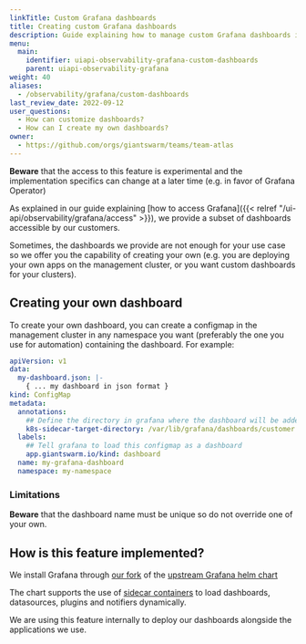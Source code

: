 ```yaml
---
linkTitle: Custom Grafana dashboards
title: Creating custom Grafana dashboards
description: Guide explaining how to manage custom Grafana dashboards in our management cluster Grafana.
menu:
  main:
    identifier: uiapi-observability-grafana-custom-dashboards
    parent: uiapi-observability-grafana
weight: 40
aliases:
  - /observability/grafana/custom-dashboards
last_review_date: 2022-09-12
user_questions:
  - How can customize dashboards?
  - How can I create my own dashboards?
owner:
  - https://github.com/orgs/giantswarm/teams/team-atlas
---
```


__Beware__ that the access to this feature is experimental and the implementation specifics can change at a later time (e.g. in favor of Grafana Operator)

As explained in our guide explaining [how to access Grafana]({{< relref "/ui-api/observability/grafana/access" >}}), we provide a subset of dashboards accessible by our customers.

Sometimes, the dashboards we provide are not enough for your use case so we offer you the capability of creating your own (e.g. you are deploying your own apps on the management cluster, or you want custom dashboards for your clusters).

## Creating your own dashboard

To create your own dashboard, you can create a configmap in the management cluster in any namespace you want (preferably the one you use for automation) containing the dashboard. For example:

```yaml
apiVersion: v1
data:
  my-dashboard.json: |-
    { ... my dashboard in json format }
kind: ConfigMap
metadata:
  annotations:
    ## Define the directory in grafana where the dashboard will be added to the grafana container
    k8s-sidecar-target-directory: /var/lib/grafana/dashboards/customer
  labels:
    ## Tell grafana to load this configmap as a dashboard
    app.giantswarm.io/kind: dashboard
  name: my-grafana-dashboard
  namespace: my-namespace
```

### Limitations

__Beware__ that the dashboard name must be unique so do not override one of your own.

## How is this feature implemented?

We install Grafana through [our fork](https://github.com/giantswarm/grafana-app) of the [upstream Grafana helm chart](https://github.com/grafana/helm-charts/tree/main/charts/grafana)

The chart supports the use of [sidecar containers](https://github.com/grafana/helm-charts/blob/dcc1c7d1b830259c4d208fcddb6fd8ec7e56682f/charts/grafana/values.yaml#L740) to load dashboards, datasources, plugins and notifiers dynamically.

We are using this feature internally to deploy our dashboards alongside the applications we use.

